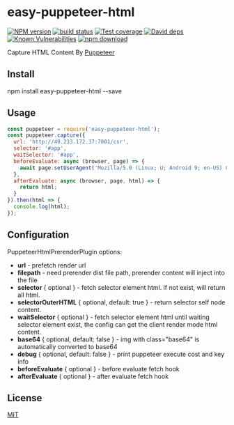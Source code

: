 # easy-puppeteer-html

[![NPM version][npm-image]][npm-url]
[![build status][travis-image]][travis-url]
[![Test coverage][codecov-image]][codecov-url]
[![David deps][david-image]][david-url]
[![Known Vulnerabilities][snyk-image]][snyk-url]
[![npm download][download-image]][download-url]

[npm-image]: https://img.shields.io/npm/v/easy-puppeteer-html.svg?style=flat-square
[npm-url]: https://npmjs.org/package/easy-puppeteer-html
[travis-image]: https://img.shields.io/travis/hubcarl/easy-puppeteer-html.svg?style=flat-square
[travis-url]: https://travis-ci.org/hubcarl/easy-puppeteer-html
[codecov-image]: https://img.shields.io/codecov/c/github/hubcarl/easy-puppeteer-html.svg?style=flat-square
[codecov-url]: https://codecov.io/github/hubcarl/easy-puppeteer-html?branch=master
[david-image]: https://img.shields.io/david/hubcarl/easy-puppeteer-html.svg?style=flat-square
[david-url]: https://david-dm.org/hubcarl/easy-puppeteer-html
[snyk-image]: https://snyk.io/test/npm/easy-puppeteer-html/badge.svg?style=flat-square
[snyk-url]: https://snyk.io/test/npm/easy-puppeteer-html
[download-image]: https://img.shields.io/npm/dm/easy-puppeteer-html.svg?style=flat-square
[download-url]: https://npmjs.org/package/easy-puppeteer-html

Capture HTML Content By [Puppeteer](https://github.com/puppeteer/puppeteer)

## Install

npm install easy-puppeteer-html --save

## Usage

```js
const puppeteer = require('easy-puppeteer-html');
const puppeteer.capture({
  url: 'http://49.233.172.37:7001/csr',
  selector: '#app',
  waitSelector: '#app',
  beforeEvaluate: async (browser, page) => {
    await page.setUserAgent('Mozilla/5.0 (Linux; U; Android 9; en-US) Chrome/57.0.2987.108 UCBrowser/12.12.5.1189 Mobile');
  },
  afterEvaluate: async (browser, page, html) => {
    return html;
  }
}).then(html => {
  console.log(html);
});
```

## Configuration

PuppeteerHtmlPrerenderPlugin options:

- **url** - prefetch render url
- **filepath** - need prerender dist file path, prerender content will inject into the file
- **selector** { optional } - fetch selector element html. if not exist, will return all html.
- **selectorOuterHTML** { optional, default: true } - return selector self node content. 
- **waitSelector** { optional } - fetch selector element html until waiting selector element exist, the config can get the client render mode html content.
- **base64** { optional, default: false } - img with class="base64" is automatically converted to base64
- **debug** { optional, default: false } - print puppeteer execute cost and key info
- **beforeEvaluate** { optional } - before evaluate fetch hook
- **afterEvaluate** { optional } - after evaluate fetch hook

## License

[MIT](LICENSE)
